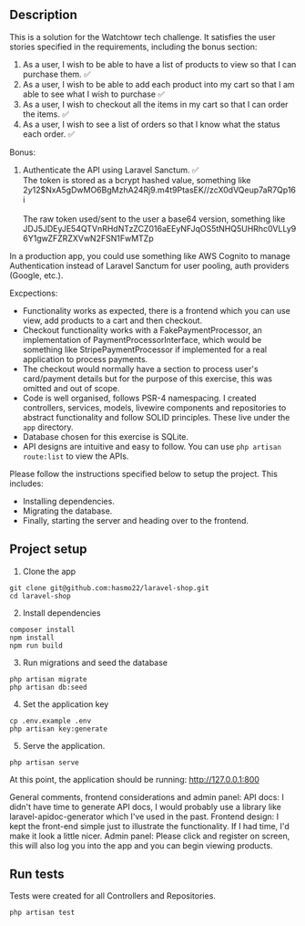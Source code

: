 ## Description

This is a solution for the Watchtowr tech challenge. It satisfies the user stories specified in the requirements, including the bonus section:

1. As a user, I wish to be able to have a list of products to view so that I can purchase them. ✅
2. As a user, I wish to be able to add each product into my cart so that I am able to see what I wish to purchase ✅
3. As a user, I wish to checkout all the items in my cart so that I can order the items. ✅
4. As a user, I wish to see a list of orders so that I know what the status each order. ✅

Bonus:
1. Authenticate the API using Laravel Sanctum. ✅ </br>
The token is stored as a bcrypt hashed value, something like $2y$12$NxA5gDwMO6BgMzhA24Rj9.m4t9PtasEK//zcX0dVQeup7aR7Qp16i </br></br>
The raw token used/sent to the user a base64 version, something like JDJ5JDEyJE54QTVnRHdNTzZCZ016aEEyNFJqOS5tNHQ5UHRhc0VLLy96Y1gwZFZRZXVwN2FSN1FwMTZp

In a production app, you could use something like AWS Cognito to manage Authentication instead of Laravel Sanctum for user pooling, auth providers (Google, etc.).

Excpections:
- Functionality works as expected, there is a frontend which you can use view, add products to a cart and then checkout. 
- Checkout functionality works with a FakePaymentProcessor, an implementation of PaymentProcessorInterface, which would be something like StripePaymentProcessor if implemented for a real application to process payments.
- The checkout would normally have a section to process user's card/payment details but for the purpose of this exercise, this was omitted and out of scope. 
- Code is well organised, follows PSR-4 namespacing. I created controllers, services, models, livewire components and repositories to abstract functionality and follow SOLID principles. These live under the ```app``` directory.
- Database chosen for this exercise is SQLite. 
- API designs are intuitive and easy to follow. You can use ```php artisan route:list``` to view the APIs.

Please follow the instructions specified below to setup the project. This includes:
- Installing dependencies.
- Migrating the database.
- Finally, starting the server and heading over to the frontend.

## Project setup

1. Clone the app
```
git clone git@github.com:hasmo22/laravel-shop.git
cd laravel-shop
```

2. Install dependencies
```
composer install
npm install
npm run build
```

3. Run migrations and seed the database
```
php artisan migrate
php artisan db:seed
```

4. Set the application key
```
cp .env.example .env
php artisan key:generate
```

5. Serve the application.
```
php artisan serve
```

At this point, the application should be running: http://127.0.0.1:800

General comments, frontend considerations and admin panel:
API docs: I didn't have time to generate API docs, I would probably use a library like laravel-apidoc-generator which I've used in the past.
Frontend design: I kept the front-end simple just to illustrate the functionality. If I had time, I'd make it look a little nicer.
Admin panel: Please click and register on screen, this will also log you into the app and you can begin viewing products.

## Run tests

Tests were created for all Controllers and Repositories.

```
php artisan test
```
